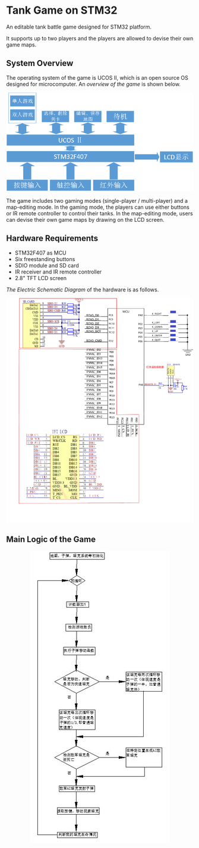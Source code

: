 # Tank Game on STM32
An editable tank battle game designed for STM32 platform.

It supports up to two players and the players are allowed to devise their own game maps.


## System Overview
The operating system of the game is UCOS Ⅱ, which is an open source OS designed for microcomputer. An *overview of the game* is shown below.
<div align=center>
<img src="./overview.png"/>
</div>

The game includes two gaming modes (single-player / multi-player) and a map-editing mode. In the gaming mode, the players can use either buttons or IR remote controller to control their tanks. In the map-editing mode, users can devise their own game maps by drawing on the LCD screen.

## Hardware Requirements

- STM32F407 as MCU
- Six freestanding buttons
- SDIO module and SD card
- IR receiver and IR remote controller
- 2.8" TFT LCD screen

*The Electric Schematic Diagram* of the hardware is as follows.
<div align=center>
<img src="./hardware.png"/>
</div>

## Main Logic of the Game
<div align=center>
<img src="./game_logic.png"/>
</div>
